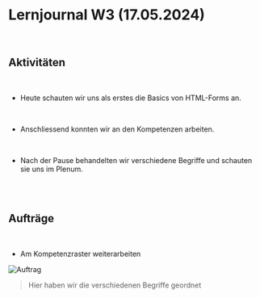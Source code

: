 # Lernjournal W3 (17.05.2024)

<br>

## Aktivitäten

<br>

- Heute schauten wir uns als erstes die Basics von HTML-Forms an.

  <br>
  

- Anschliessend konnten wir an den Kompetenzen arbeiten.

  <br>


- Nach der Pause behandelten wir verschiedene Begriffe und schauten sie uns im Plenum.

<br>
<br>

## Aufträge

<br>

- Am Kompetenzraster weiterarbeiten

![Auftrag](Sonstiges/imgs/Auftrag_Datentypen)
> Hier haben wir die verschiedenen Begriffe geordnet
<br>
